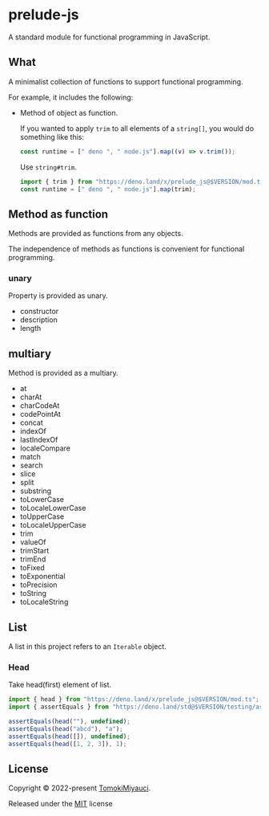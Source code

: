 # prelude-js

A standard module for functional programming in JavaScript.

## What

A minimalist collection of functions to support functional programming.

For example, it includes the following:

- Method of object as function.

  If you wanted to apply `trim` to all elements of a `string[]`, you would do
  something like this:

  ```ts
  const runtime = [" deno ", " node.js"].map((v) => v.trim());
  ```

  Use `string#trim`.

  ```ts
  import { trim } from "https://deno.land/x/prelude_js@$VERSION/mod.ts";
  const runtime = [" deno ", " node.js"].map(trim);
  ```

## Method as function

Methods are provided as functions from any objects.

The independence of methods as functions is convenient for functional
programming.

### unary

Property is provided as unary.

- constructor
- description
- length

## multiary

Method is provided as a multiary.

- at
- charAt
- charCodeAt
- codePointAt
- concat
- indexOf
- lastIndexOf
- localeCompare
- match
- search
- slice
- split
- substring
- toLowerCase
- toLocaleLowerCase
- toUpperCase
- toLocaleUpperCase
- trim
- valueOf
- trimStart
- trimEnd
- toFixed
- toExponential
- toPrecision
- toString
- toLocaleString

## List

A list in this project refers to an `Iterable` object.

### Head

Take head(first) element of list.

```ts
import { head } from "https://deno.land/x/prelude_js@$VERSION/mod.ts";
import { assertEquals } from "https://deno.land/std@$VERSION/testing/asserts.ts";

assertEquals(head(""), undefined);
assertEquals(head("abcd"), "a");
assertEquals(head([]), undefined);
assertEquals(head([1, 2, 3]), 1);
```

## License

Copyright © 2022-present [TomokiMiyauci](https://github.com/TomokiMiyauci).

Released under the [MIT](./LICENSE) license
